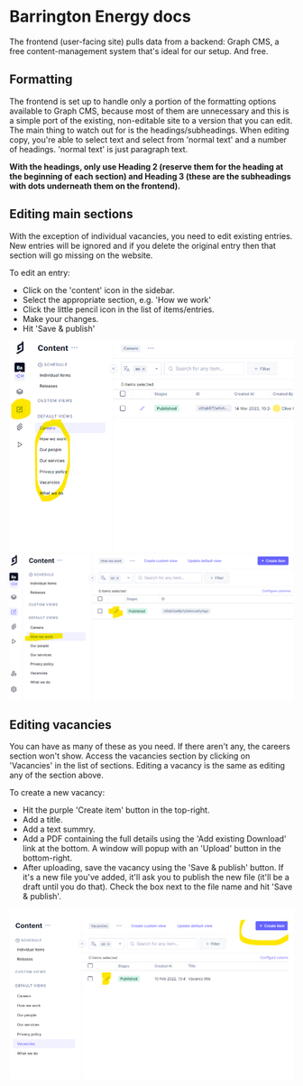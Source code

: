 # Barrington Energy docs
The frontend (user-facing site) pulls data from a backend: Graph CMS, a free content-management system that's ideal for our setup. And free.

## Formatting
The frontend is set up to handle only a portion of the formatting options available to Graph CMS, because most of them are unnecessary and this is a simple port of the existing, non-editable site to a version that you can edit. The main thing to watch out for is the headings/subheadings. When editing copy, you're able to select text and select from 'normal text' and a number of headings. 'normal text' is just paragraph text. 

**With the headings, only use Heading 2 (reserve them for the heading at the beginning of each section) and Heading 3 (these are the subheadings with dots underneath them on the frontend).**

## Editing main sections
With the exception of individual vacancies, you need to edit existing entries. New entries will be ignored and if you delete the original entry then that section will go missing on the website.

To edit an entry:
- Click on the 'content' icon in the sidebar.
- Select the appropriate section, e.g. 'How we work'
- Click the little pencil icon in the list of items/entries.
- Make your changes.
- Hit 'Save & publish'

![](img/barrington-cms-1.png "Editing content in Graph CMS")
![](img/barrington-cms-2.png "Editing main sections")

## Editing vacancies
You can have as many of these as you need. If there aren't any, the careers section won't show. Access the vacancies section by clicking on 'Vacancies' in the list of sections. Editing a vacancy is the same as editing any of the section above.

To create a new vacancy:
- Hit the purple 'Create item' button in the top-right.
- Add a title.
- Add a text summry.
- Add a PDF containing the full details using the 'Add existing Download' link at the bottom. A window will popup with an 'Upload' button in the bottom-right. 
- After uploading, save the vacancy using the 'Save & publish' button. If it's a new file you've added, it'll ask you to publish the new file (it'll be a draft until you do that). Check the box next to the file name and hit 'Save & publish'.

![](img/barrington-cms-3.png "Creating a new vacancy")